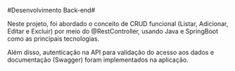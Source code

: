 #Desenvolvimento Back-end#

Neste projeto, foi abordado o conceito de CRUD funcional (Listar, Adicionar, Editar e Excluir) por meio do
@RestController, usando Java e SpringBoot como as principais tecnologias.

Além disso, autenticação na API para validação do acesso aos dados e documentação (Swagger) foram implementados na aplicação.
